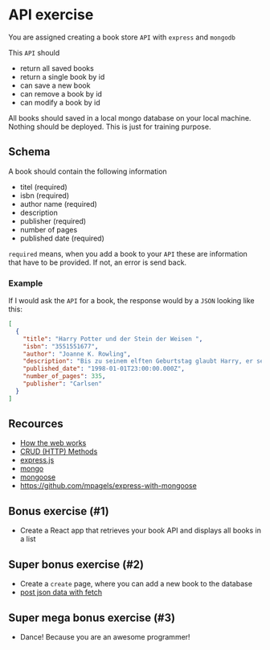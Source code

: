 # API exercise

You are assigned creating a book store `API` with `express` and `mongodb`

This `API` should

- return all saved books
- return a single book by id
- can save a new book
- can remove a book by id
- can modify a book by id

All books should saved in a local mongo database on your local machine. Nothing should be deployed. This is just for training purpose.

## Schema

A book should contain the following information

- titel (required)
- isbn (required)
- author name (required)
- description
- publisher (required)
- number of pages
- published date (required)

`required` means, when you add a book to your `API` these are information that have to be provided. If not, an error is send back.

### Example

If I would ask the `API` for a book, the response would by a `JSON` looking like this:

```json
[
  {
    "title": "Harry Potter und der Stein der Weisen ",
    "isbn": "3551551677",
    "author": "Joanne K. Rowling",
    "description": "Bis zu seinem elften Geburtstag glaubt Harry, er sei ein ganz normaler Junge. Doch dann erfährt er, dass er sich an der Schule für Hexerei und Zauberei einfinden soll - denn er ist ein Zauberer! In Hogwarts stürzt Harry von einem Abenteuer ins nächste und muss gegen Bestien, Mitschüler und Fabelwesen kämpfen. Da ist es gut, dass er schon Freunde gefunden hat, die ihm im Kampf gegen die dunklen Mächte zur Seite stehen.",
    "published_date": "1998-01-01T23:00:00.000Z",
    "number_of_pages": 335,
    "publisher": "Carlsen"
  }
]
```

## Recources

- [How the web works](https://developer.mozilla.org/en-US/docs/Learn/Getting_started_with_the_web/How_the_Web_works)
- [CRUD (HTTP) Methods](https://restfulapi.net/http-methods/)
- [express.js](https://expressjs.com/)
- [mongo](https://www.mongodb.com/docs/manual/)
- [mongoose](https://mongoosejs.com/docs/index.html)
- https://github.com/mpagels/express-with-mongoose

## Bonus exercise (#1)

- Create a React app that retrieves your book API and displays all books in a list

## Super bonus exercise (#2)

- Create a `create` page, where you can add a new book to the database
- [post json data with fetch](https://developer.mozilla.org/en-US/docs/Web/API/Fetch_API/Using_Fetch#uploading_json_data)

## Super mega bonus exercise (#3)

- Dance! Because you are an awesome programmer!
